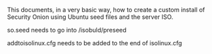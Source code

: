 This documents, in a very basic way, how to create a custom install of Security Onion using Ubuntu seed files and the server ISO.

so.seed needs to go into /isobuld/preseed

addtoisolinux.cfg needs to be added to the end of isolinux.cfg
